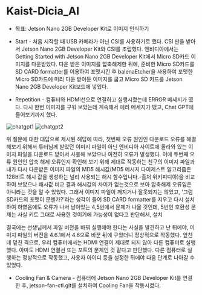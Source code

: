 # Kaist-Dicia_AI

- 목표: Jetson Nano 2GB Developer Kit로 이미지 인식하기
- Start -
처음 시작할 때 USB 카메라가 아닌 CSI를 사용하기로 했다.
CSI 판을 받아서 Jetson Nano 2GB Developer Kit와 CSI를 조립했다.
엔비디아에서는 Getting Started with Jetson Nano 2GB Developer Kit에서 Micro SD카드 이미지를 다운받았다.
다운 받은 이미지를 압축해제한 뒤에, 준비한 Micro SD카드를 SD CARD formatter를 이용하여 포맷시킨 후
balenaEtcher을 사용하여 포맷한 Micro SD카드에 미리 다운 받아둔 이미지를 굽고 Micro SD 카드를 Jetson Nano 2GB Developer Kit보드에 넣었다.

- Repetition -
컴퓨터와 HDMI선으로 연결하고 실행시켰는데 ERROR 메세지가 떴다.
다시 한번 이미지를 구워 보았는데 계속해서 에러 메세지가 떴고, Chat GPT에 물어보기까지 했다.

![chatgpt1](https://github.com/junichkhun/Kaist-Dicia_AI/assets/93816438/3d6e61f8-a3d6-4c09-b413-d064454e32e0) 
![chatgpt2](https://github.com/junichkhun/Kaist-Dicia_AI/assets/93816438/39fc045e-3f5f-481e-996f-2bca0eb9f956)

위 질문에 대한 대답으로 제시된 해답에 따라,
 첫번째 오류 원인인 다운로드 오류를 해결해보기 위해서 튜터님께 받았던 이미지 파일이 아닌 엔비디아 사이트에 올라와 있는 이미지 파일을 다운로드 받아서 사용해 보았으나
여전히 오류가 발생했다. 
 이에 두번째 오류 원인인 압축 해제 오류인지 확인해 보기 위해 제대로 작동하는 친구의 이미지 파일과 내가 다시 다운받은 이미지 파일의 MD5 해시값(MD5 메시지 다이제스트 알고리즘은 128비트 해시 값을 생성하는 널리 사용되는 해시 함수입니다.-출처 위키피디아)을 비교하여 보았으나 해시값 비교 결과 해시값의 차이가 없는것으로 보아 압축해제 오류임은 아니라는 것을 알 수 있었다. 
 그래서 이미지 파일이 깨지거나 잘못되지는 않았고, '그럼 SD카드의 포맷이 문젠가?'라는 생각이 들어 SD CARD formatter를 지우고 다시 설치하여 하였음에도 오류가 나서 남아있는 4,5번에서 문제가 나올 것인데, 5번인 호환성 문제는 사실 키트 그대로 사용한 것이기에 가능성이 없다고 판단해서, 설치
 
결국에는 선생님께서 파일 버전을 바꿔 실행해야 한다는 사실을 발견하고 난 뒤에야, 이미지 파일의 버전을 4.6.1에서 4.6으로 바꾼 뒤에 구웠더니 정상적으로 작동했다. 
엎친 데 덮친 격으로, 우리 컴퓨터에서는 HDMI 연결이 제대로 되지 않아 다른 컴퓨터로 실행했다.
아마도 HDMI 연결선 또는 포트의 문제인 것 같다고 판단했다.
다른 컴퓨터로 실행하는 정상적으로 작동했고, 사용자 아이디 등을 설정한 뒤에야 다음 단계로 나아갈 수 있었다.

- Cooling Fan & Camera -
컴퓨터에 Jetson Nano 2GB Developer Kit를 연결한 후, jetson-fan-ctl.glt를 설치하여 Cooling Fan을 작동시켰다.
